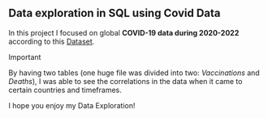 ## Data exploration in SQL using Covid Data

In this project I focused on global __COVID-19 data during 2020-2022__ according to this [Dataset](https://ourworldindata.org/covid-deaths).

> [!IMPORTANT]
> By having two tables (one huge file was divided into two: _Vaccinations_ and _Deaths_), I was able to see the correlations in the data when it came to certain countries and timeframes. 

I hope you enjoy my Data Exploration!
